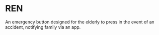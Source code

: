 # REN
An emergency button designed for the elderly to press in the event of an accident, notifying family via an app.
